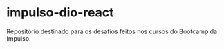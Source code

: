 # impulso-dio-react
Repositório destinado para os desafios feitos nos cursos do Bootcamp da Impulso.
